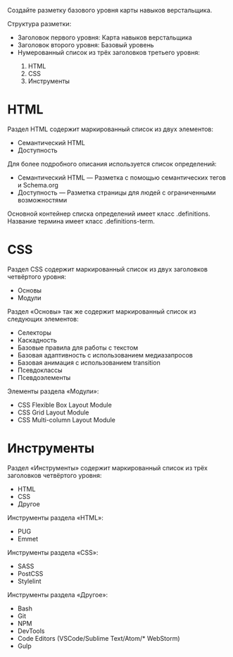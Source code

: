 Создайте разметку базового уровня карты навыков верстальщика.
<p>Структура разметки:</p>
<ul>
  <li>Заголовок первого уровня: Карта навыков верстальщика</li>
  <li>Заголовок второго уровня: Базовый уровень</li>
  <li>Нумерованный список из трёх заголовков третьего уровня:</li>
    <ol>
      <li>HTML</li>
      <li>CSS</li>
      <li>Инструменты</li>
    </ol>
</ul>
<h1>HTML</h1>
<p>Раздел HTML содержит маркированный список из двух элементов:</p>
<ul>
  <li>Семантический HTML</li>
  <li>Доступность</li>
</ul>
<p>Для более подробного описания используется список определений:</p>
<ul>
  <li>Семантический HTML — Разметка с помощью семантических тегов и Schema.org</li>
  <li>Доступность — Разметка страницы для людей с ограниченными возможностями</li>
</ul>
<p>Основной контейнер списка определений имеет класс .definitions. Название термина имеет класс .definitions-term.</p>

<h1>CSS</h1>
<p>Раздел CSS содержит маркированный список из двух заголовков четвёртого уровня:</p>
<ul>
  <li>Основы</li>
  <li>Модули</li>
</ul>
<p>Раздел «Основы» так же содержит маркированный список из следующих элементов:</p>
<ul>
  <li>Селекторы</li>
  <li>Каскадность</li>
  <li>Базовые правила для работы с текстом</li>
  <li>Базовая адаптивность с использованием медиазапросов</li>
  <li>Базовая анимация с использованием transition</li>
  <li>Псевдоклассы</li>
  <li>Псевдоэлементы</li>
</ul>
<p>Элементы раздела «Модули»:</p>
<ul>
  <li>CSS Flexible Box Layout Module</li>
  <li>CSS Grid Layout Module</li>
  <li>CSS Multi-column Layout Module</li>
</ul>
<h1>Инструменты</h1>
<p>Раздел «Инструменты» содержит маркированный список из трёх заголовков четвёртого уровня:</p>
<ul>
  <li>HTML</li>
  <li>CSS</li>
  <li>Другое</li>
</ul>
<p>Инструменты раздела «HTML»:</p>
<ul>
  <li>PUG
  <li>Emmet</li>
</ul>
<p>Инструменты раздела «CSS»:</p>
<ul>
  <li>SASS</li>
  <li>PostCSS</li>
  <li>Stylelint</li>
</ul>
<p>Инструменты раздела «Другое»:</p>
<ul>
  <li>Bash</li>
  <li>Git</li>
  <li>NPM</li>
  <li>DevTools</li>
  <li>Code Editors (VSCode/Sublime Text/Atom/* WebStorm)</li>
  <li>Gulp</li>
</ul>
